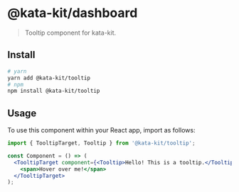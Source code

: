 # @kata-kit/dashboard

> Tooltip component for kata-kit.

## Install

```sh
# yarn
yarn add @kata-kit/tooltip
# npm
npm install @kata-kit/tooltip
```

## Usage

To use this component within your React app, import as follows:

```jsx
import { TooltipTarget, Tooltip } from '@kata-kit/tooltip';

const Component = () => (
  <TooltipTarget component={<Tooltip>Hello! This is a tooltip.</Tooltip>}>
    <span>Hover over me!</span>
  </TooltipTarget>
);
```
